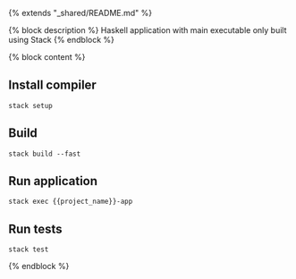 {% extends "_shared/README.md" %}

{% block description %}
Haskell application with main executable only built using Stack
{% endblock %}

{% block content %}
## Install compiler

```
stack setup
```

## Build

```
stack build --fast
```

## Run application

```
stack exec {{project_name}}-app
```

## Run tests

```
stack test
```
{% endblock %}
